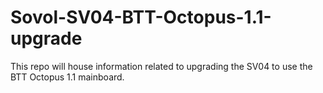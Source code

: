 # Sovol-SV04-BTT-Octopus-1.1-upgrade
This repo will house information related to upgrading the SV04 to use the BTT Octopus 1.1 mainboard. 
